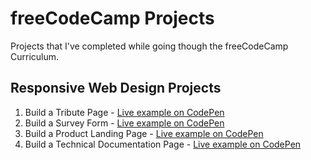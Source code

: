 # freeCodeCamp Projects

Projects that I've completed while going though the freeCodeCamp Curriculum.

## Responsive Web Design Projects

1. Build a Tribute Page - [Live example on CodePen](https://codepen.io/alexandracaulea/full/MWwgbEv)
2. Build a Survey Form - [Live example on CodePen](https://codepen.io/alexandracaulea/full/YzXdNbY)
3. Build a Product Landing Page - [Live example on CodePen](https://codepen.io/alexandracaulea/full/QWbObOQ)
4. Build a Technical Documentation Page - [Live example on CodePen](https://codepen.io/alexandracaulea/full/zYGKdzZ)
